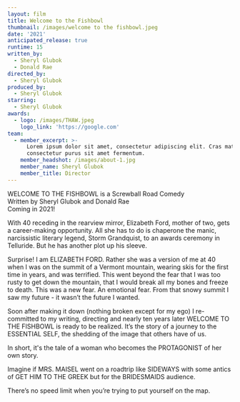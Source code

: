 ```yaml
---
layout: film
title: Welcome to the Fishbowl
thumbnail: /images/welcome to the fishbowl.jpeg
date: '2021'
anticipated_release: true
runtime: 15
written_by:
  - Sheryl Glubok
  - Donald Rae
directed_by:
  - Sheryl Glubok
produced_by:
  - Sheryl Glubok
starring:
  - Sheryl Glubok
awards:
  - logo: /images/THAW.jpeg
    logo_link: 'https://google.com'
team:
  - member_excerpt: >-
      Lorem ipsum dolor sit amet, consectetur adipiscing elit. Cras mattis
      consectetur purus sit amet fermentum. 
    member_headshot: /images/about-1.jpg
    member_name: Sheryl Glubok
    member_title: Director
---
```

WELCOME TO THE FISHBOWL is a Screwball Road Comedy\
Written by Sheryl Glubok and Donald Rae\
Coming in 2021!

With 40 receding in the rearview mirror, Elizabeth Ford, mother of two, gets a career-making opportunity. All she has to do is chaperone the manic, narcissistic literary legend, Storm Grandquist, to an awards ceremony in Telluride. But he has another plot up his sleeve.

Surprise! I am ELIZABETH FORD. Rather she was a version of me at 40 when I was on the summit of a Vermont mountain, wearing skis for the first time in years, and was terrified. This went beyond the fear that I was too rusty to get down the mountain, that I would break all my bones and freeze to death. This was a new fear. An emotional fear. From that snowy summit I saw my future - it wasn’t the future I wanted.

Soon after making it down (nothing broken except for my ego) I re-committed to my writing, directing and nearly ten years later WELCOME TO THE FISHBOWL is ready to be realized. It’s the story of a journey to the ESSENTIAL SELF, the shedding of the image that others have of us.

In short, it's the tale of a woman who becomes the PROTAGONIST of her own story.

Imagine if MRS. MAISEL went on a roadtrip like SIDEWAYS with some antics of GET HIM TO THE GREEK but for the BRIDESMAIDS audience.

There’s no speed limit when you’re trying to put yourself on the map.
